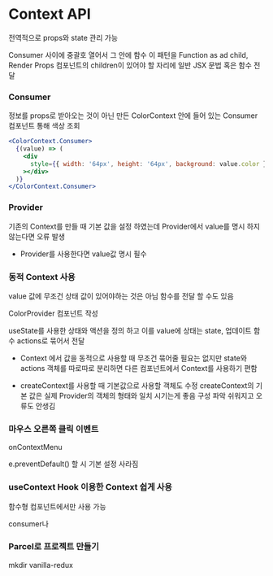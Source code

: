 # Context API

전역적으로 props와 state 관리 가능

Consumer 사이에 중괄호 열어서 그 안에 함수
이 패턴을 Function as ad child, Render Props
컴포넌트의 children이 있어야 할 자리에 일반 JSX 문법 혹은 함수 전달

### Consumer

정보를 props로 받아오는 것이 아닌 만든 ColorContext 안에 들어 있는 Consumer 컴포넌트 통해 색상 조회

```jsx
<ColorContext.Consumer>
  {(value) => (
    <div
      style={{ width: '64px', height: '64px', background: value.color }}
    ></div>
  )}
</ColorContext.Consumer>
```

### Provider

기존의 Context를 만들 때 기본 값을 설정 하였는데 Provider에서 value를 명시 하지 않는다면 오류 발생

- Provider를 사용한다면 value값 명시 필수

### 동적 Context 사용

value 값에 무조건 상태 값이 있어야하는 것은 아님
함수를 전달 할 수도 있음

ColorProvider 컴포넌트 작성

useState를 사용한 상태와 액션을 정의 하고 이를 value에 상태는 state, 업데이트 함수 actions로 묶어서 전달

- Context 에서 값을 동적으로 사용할 때 무조건 묶어줄 필요는 없지만 state와 actions 객체를 따로따로 분리하면 다른 컴포넌트에서 Context를 사용하기 편함

- createContext를 사용할 때 기본값으로 사용할 객체도 수정
  createContext의 기본 값은 실제 Provider의 객체의 형태와 일치 시기는게 좋음
  구성 파악 쉬워지고 오류도 안생김

### 마우스 오른쪽 클릭 이벤트

onContextMenu

e.preventDefault() 할 시 기본 설정 사라짐

### useContext Hook 이용한 Context 쉽게 사용

함수형 컴포넌트에서만 사용 가능

consumer나

### Parcel로 프로젝트 만들기

mkdir vanilla-redux
